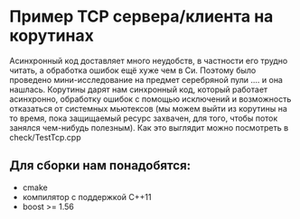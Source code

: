 Пример TCP сервера/клиента на корутинах
=======================================
Асинхронный код доставляет много неудобств, в частности его трудно читать, а обработка ошибок ещё хуже чем в Си. Поэтому было проведено мини-исследование на предмет серебряной пули .... и она нашлась. Корутины дарят нам синхронный код, который работает асинхронно, обработку ошибок с помощью исключений и возможность отказаться от системных мьютексов (мы можем выйти из корутины на то время, пока защищаемый ресурс захвачен, для того, чтобы поток занялся чем-нибудь полезным). Как это выглядит можно посмотреть в check/TestTcp.cpp

Для сборки нам понадобятся:
------------------------------------------
- cmake
- компилятор с поддержкой C++11
- boost >= 1.56

